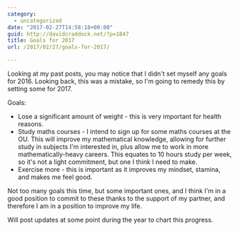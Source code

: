 ```yaml
---
category:
  - uncategorized
date: "2017-02-27T14:58:18+00:00"
guid: http://davidcraddock.net/?p=1847
title: Goals for 2017
url: /2017/02/27/goals-for-2017/

---
```

Looking at my past posts, you may notice that I didn't set myself any goals for 2016. Looking back, this was a mistake, so I'm going to remedy this by setting some for 2017.

Goals:

- Lose a significant amount of weight - this is very important for health reasons.
- Study maths courses - I intend to sign up for some maths courses at the OU. This will improve my mathematical knowledge, allowing for further study in subjects I'm interested in, plus allow me to work in more mathematically-heavy careers. This equates to 10 hours study per week, so it's not a light commitment, but one I think I need to make.
- Exercise more - this is important as it improves my mindset, stamina, and makes me feel good.

Not too many goals this time, but some important ones, and I think I'm in a good position to commit to these thanks to the support of my partner, and therefore I am in a position to improve my life.

Will post updates at some point during the year to chart this progress.
